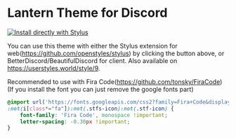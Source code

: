 # Lantern Theme for Discord 
[![Install directly with Stylus](https://img.shields.io/badge/Install%20directly%20with-Stylus-00adad.svg)](https://raw.githubusercontent.com/Gitleptune/lantern-theme/main/src/discord/discord-lantern-theme.user.css)

You can use this theme with either the Stylus extension for web(https://github.com/openstyles/stylus) by clicking the button above, or BetterDiscord/BeautifulDiscord for client. Also available on https://userstyles.world/style/9.

Recommended to use with Fira Code(https://github.com/tonsky/FiraCode) (If you install the font you can just remove the google fonts part)
```css
@import url('https://fonts.googleapis.com/css2?family=Fira+Code&display=swap');
:not(i[class*="fa"]):not(.stfs-icon):not(.stf-icon) {
    font-family: 'Fira Code', monospace !important;
    letter-spacing: -0.30px !important;
}
```
